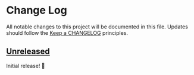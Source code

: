 # Change Log
All notable changes to this project will be documented in this file.
Updates should follow the [Keep a CHANGELOG](https://keepachangelog.com/) principles.

## [Unreleased][unreleased]

Initial release! 🎉

[unreleased]: https://github.com/thephpleague/config/compare/1.0.0...main
